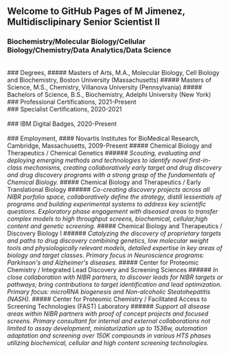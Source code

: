 ## Welcome to GitHub Pages of M Jimenez, Multidisclipinary Senior Scientist II
### Biochemistry/Molecular Biology/Cellular Biology/Chemistry/Data Analytics/Data Science
<br>
### Degrees,
##### Masters of Arts, M.A., Molecular Biology, Cell Biology and Biochemistry, Boston University (Massachusetts)
##### Masters of Science, M.S., Chemistry, Villanova University (Pennsylvania)
##### Bachelors of Science, B.S., Biochemistry, Adelphi University (New York)
<br>
### Professional Certifications, 2021-Present
<br>
### Specialist Certifications, 2020-2021
<div data-iframe-width="150" data-iframe-height="270" data-share-badge-id="955346c1-56e9-4abf-8da3-0dc56e986693" data-share-badge-host="https://www.youracclaim.com"></div><script type="text/javascript" async src="//cdn.youracclaim.com/assets/utilities/embed.js"></script>
<div data-iframe-width="150" data-iframe-height="270" data-share-badge-id="467d0769-99da-49c9-82dd-d10640147170" data-share-badge-host="https://www.youracclaim.com"></div><script type="text/javascript" async src="//cdn.youracclaim.com/assets/utilities/embed.js"></script>
<div data-iframe-width="150" data-iframe-height="270" data-share-badge-id="c096b76a-d631-4df8-9ae9-52919a24bde8" data-share-badge-host="https://www.youracclaim.com"></div><script type="text/javascript" async src="//cdn.youracclaim.com/assets/utilities/embed.js"></script>
<br>
### IBM Digital Badges, 2020-Present
<div data-iframe-width="150" data-iframe-height="270" data-share-badge-id="fa0748e0-4ef8-47e2-a9a9-4502d7c6821a" data-share-badge-host="https://www.youracclaim.com"></div><script type="text/javascript" async src="//cdn.youracclaim.com/assets/utilities/embed.js"></script>
<div data-iframe-width="150" data-iframe-height="270" data-share-badge-id="8ec1afe7-1704-4eec-98bc-19553a9a614b" data-share-badge-host="https://www.youracclaim.com"></div><script type="text/javascript" async src="//cdn.youracclaim.com/assets/utilities/embed.js"></script>
<div data-iframe-width="150" data-iframe-height="270" data-share-badge-id="8a292a08-b74e-4aad-96ec-758b82486ffe" data-share-badge-host="https://www.youracclaim.com"></div><script type="text/javascript" async src="//cdn.youracclaim.com/assets/utilities/embed.js"></script>
<div data-iframe-width="150" data-iframe-height="270" data-share-badge-id="94255f0c-4193-4eb7-8732-f629537b9f3e" data-share-badge-host="https://www.youracclaim.com"></div><script type="text/javascript" async src="//cdn.youracclaim.com/assets/utilities/embed.js"></script>
<div data-iframe-width="150" data-iframe-height="270" data-share-badge-id="1e1e2fc9-61cb-4f41-bcbe-513f371df4aa" data-share-badge-host="https://www.youracclaim.com"></div><script type="text/javascript" async src="//cdn.youracclaim.com/assets/utilities/embed.js"></script>
<div data-iframe-width="150" data-iframe-height="270" data-share-badge-id="828674cb-f12a-43d2-9b42-642ecc39ac41" data-share-badge-host="https://www.youracclaim.com"></div><script type="text/javascript" async src="//cdn.youracclaim.com/assets/utilities/embed.js"></script>
<div data-iframe-width="150" data-iframe-height="270" data-share-badge-id="a9cb3f68-d47d-4691-8f2e-c84202568ac0" data-share-badge-host="https://www.youracclaim.com"></div><script type="text/javascript" async src="//cdn.youracclaim.com/assets/utilities/embed.js"></script>
<div data-iframe-width="150" data-iframe-height="270" data-share-badge-id="06a5d985-a0db-4241-b44d-81e1d49b2fdc" data-share-badge-host="https://www.youracclaim.com"></div><script type="text/javascript" async src="//cdn.youracclaim.com/assets/utilities/embed.js"></script>
<div data-iframe-width="150" data-iframe-height="270" data-share-badge-id="89d5bfd9-67cc-42e9-8877-4e6a02fe9952" data-share-badge-host="https://www.youracclaim.com"></div><script type="text/javascript" async src="//cdn.youracclaim.com/assets/utilities/embed.js"></script>
<div data-iframe-width="150" data-iframe-height="270" data-share-badge-id="8309ddfc-c0c1-47cf-b402-208f488a8069" data-share-badge-host="https://www.youracclaim.com"></div><script type="text/javascript" async src="//cdn.youracclaim.com/assets/utilities/embed.js"></script>
<div data-iframe-width="150" data-iframe-height="270" data-share-badge-id="1beb7566-1982-43ac-99e3-7cdc3a60bdb9" data-share-badge-host="https://www.youracclaim.com"></div><script type="text/javascript" async src="//cdn.youracclaim.com/assets/utilities/embed.js"></script>
<div data-iframe-width="150" data-iframe-height="270" data-share-badge-id="625ad882-0899-4d2c-a747-e7843f9f0079" data-share-badge-host="https://www.youracclaim.com"></div><script type="text/javascript" async src="//cdn.youracclaim.com/assets/utilities/embed.js"></script>

<br>
### Employment,
#### Novartis Institutes for BioMedical Research, Cambridge, Massachusetts, 2009-Present
##### Chemical Biology and Therapeutics / Chemical Genetics
###### <i> Scouting, evaluating and deploying emerging methods and technologies to identify novel first-in-class mechanisms, creating collaboratively early target and drug discovery and drug discovery programs with a strong grasp of the fundamentals of Chemical Biology. </i>
##### Chemical Biology and Therapeutics / Early Translational Biology
###### <i>Co-creating discovery projects across all NIBR porfolio space, collaboratively define the strategy, distill lessentials of programs and building experimental systems to address key scientific questions. Exploratory phase engagement with diseased areas to transfer complex models to high throughput screens, biochemical, cellular,high content and genetic screening.</i>
##### Chemical Biology and Therapeutics / Discovery Biology I
###### <i>Catalyzing the discovery of proprietary targets and paths to drug discovery combining genetics, low molecular weight tools and physiologically relevant models, detailed expertise in key areas of biology and target classes. Primary focus in Neuroscience programs: Parkinson's and Alzheimer's diseases.</i>
##### Center for Proteomic Chemistry / Integrated Lead Discovery and Screening Sciences
###### <i>In close collaboration with NIBR partners, to discover leads for NIBR targets or pathways; bring contributions to target identification and lead optimization. Primary focus: microRNA biogenesis and Non-alcoholic Steatohepatitis (NASH).</i>
##### Center for Proteomic Chemistry / Facilitated Access to Screening Technologies (FAST) Laboratory
###### <i>Support all disease areas within NIBR partners with proof of concept projects and focused screens. Primary consultant for internal and external collaborations not limited to assay development, miniaturization up to 1536w, automation adaptation and screening over 150K compounds in various HTS phases utilizing biochemical, cellular and high content screening technologies.</i>





